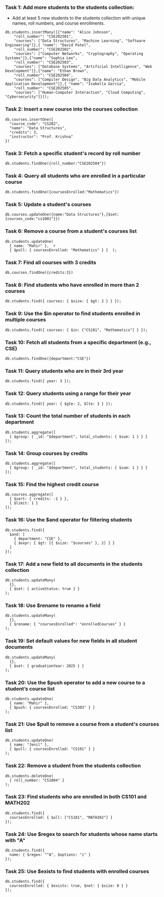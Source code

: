 ### Task 1: Add more students to the students collection:
- Add at least 5 new students to the students collection with unique names, roll numbers, and course enrollments.

```
db.students.insertMany([{"name": "Alice Johnson",
    "roll_number": "CSE202501",
    "courses": ["Data Structures", "Machine Learning", "Software Engineering"]},{ "name": "David Patel",
    "roll_number": "CSE202502",
    "courses": ["Computer Networks", "Cryptography", "Operating Systems"]},{"name": "Sophia Lee",
    "roll_number": "CSE202503",
    "courses": ["Database Systems", "Artificial Intelligence", "Web Development"]},{"name": "Ethan Brown",
    "roll_number": "CSE202504",
    "courses": ["Compiler Design", "Big Data Analytics", "Mobile Application Development"]},{ "name": "Isabella Garcia",
    "roll_number": "CSE202505",
    "courses": ["Human-Computer Interaction", "Cloud Computing", "Cybersecurity"]}]);
```
### Task 2: Insert a new course into the courses collection
```
db.courses.insertOne({
  "course_code": "CS202",
  "name": "Data Structures",
  "credits": 3,
  "instructor": "Prof. Krishna"
})

```
### Task 3: Fetch a specific student's record by roll number

```
db.students.findOne({roll_number:"CSE202504"})
```

### Task 4: Query all students who are enrolled in a particular course

```
db.students.findOne({coursesEnrolled:"Mathematics"})
```


### Task 5: Update a student's courses

```
db.courses.updateOne({name:"Data Structures"},{$set:{courses_code:"cs1001"}})
```

### Task 6: Remove a course from a student's courses list

```
db.students.updateOne(
  { name: "Mahir" },  r
  { $pull: { coursesEnrolled: "Mathematics" } }  );
  ```

  ### Task 7: Find all courses with 3 credits

  ```
  db.courses.findOne({credits:3})
  ```

  ### Task 8: Find students who have enrolled in more than 2 courses
  ```
  db.students.find({ courses: { $size: { $gt: 2 } } });
```
### Task 9: Use the $in operator to find students enrolled in multiple courses
```
db.students.find({ courses: { $in: ["CS101", "Mathematics"] } });
```
### Task 10: Fetch all students from a specific department (e.g., CSE)
```
db.students.findOne({department:"CSE"})
```
### Task 11: Query students who are in their 3rd year
```
db.students.find({ year: 3 });
```
### Task 12: Query students using a range for their year
```
db.students.find({ year: { $gte: 2, $lte: 3 } });
```
### Task 13: Count the total number of students in each department
```
db.students.aggregate([
  { $group: { _id: "$department", total_students: { $sum: 1 } } }
]);
```
### Task 14: Group courses by credits
```
db.students.aggregate([
  { $group: { _id: "$department", total_students: { $sum: 1 } } }
]);
```
### Task 15: Find the highest credit course
```
db.courses.aggregate([
  { $sort: { credits: -1 } }, 
  { $limit: 1 }             
]);
```
### Task 16: Use the $and operator for filtering students
```
db.students.find({
  $and: [
    { department: "CSE" },
    { $expr: { $gt: [{ $size: "$courses" }, 2] } }
  ]
});
```
### Task 17: Add a new field to all documents in the students collection

```
db.students.updateMany(
  {}, 
  { $set: { activeStatus: true } } 
);
```
### Task 18: Use $rename to rename a field

```
db.students.updateMany(
  {}, 
  { $rename: { "coursesEnrolled": "enrolledCourses" } } 
);
```
### Task 19: Set default values for new fields in all student documents
```
db.students.updateMany(
  {}, 
  { $set: { graduationYear: 2025 } } 
);
```
### Task 20: Use the $push operator to add a new course to a student’s course list
```
db.students.updateOne(
  { name: "Mahir" }, 
  { $push: { coursesEnrolled: "CS303" } } 
);
```
### Task 21: Use $pull to remove a course from a student's courses list
```
db.students.updateOne(
  { name: "Jenil" }, 
  { $pull: { coursesEnrolled: "CS101" } }
);
```
### Task 22: Remove a student from the students collection
```
db.students.deleteOne(
  { roll_number: "CS1004" } 
);
```
### Task 23: Find students who are enrolled in both CS101 and MATH202
```
db.students.find({
  coursesEnrolled: { $all: ["CS101", "MATH202"] }
});
```
### Task 24: Use $regex to search for students whose name starts with "A"
```
db.students.find({
  name: { $regex: "^A", $options: "i" }
});
```
### Task 25: Use $exists to find students with enrolled courses
```
db.students.find({
  coursesEnrolled: { $exists: true, $not: { $size: 0 } } 
});
```